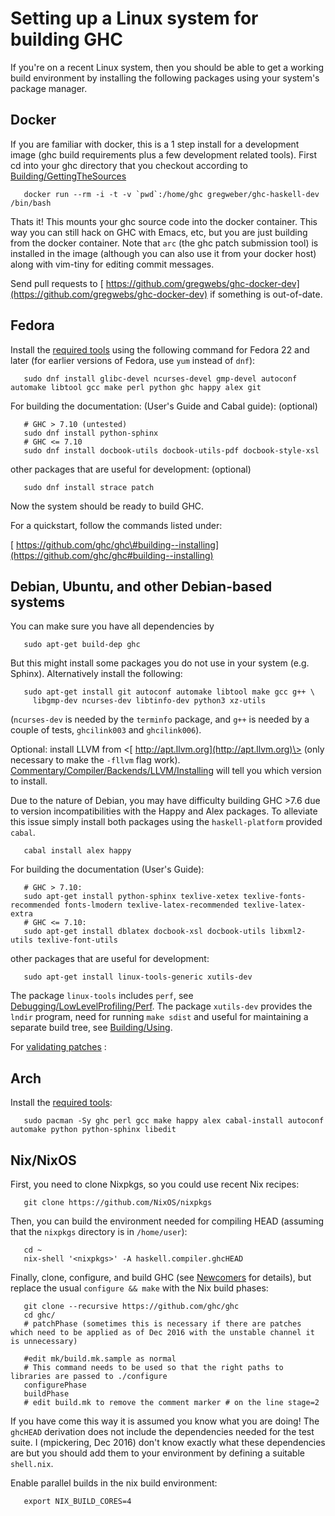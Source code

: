 


# Setting up a Linux system for building GHC



If you're on a recent Linux system, then you should be able to get a working build environment by installing the following packages using your system's package manager.


## Docker



If you are familiar with docker, this is a 1 step install for a development image (ghc build requirements plus a few development related tools).
First cd into your ghc directory that you checkout according to [Building/GettingTheSources](building/getting-the-sources)


```wiki
   docker run --rm -i -t -v `pwd`:/home/ghc gregweber/ghc-haskell-dev /bin/bash
```


Thats it!
This mounts your ghc source code into the docker container.
This way you can still hack on GHC with Emacs, etc, but you are just building from the docker container.
Note that `arc` (the ghc patch submission tool) is installed in the image (although you can also use it from your docker host) along with vim-tiny for editing commit messages.



Send pull requests to [
https://github.com/gregwebs/ghc-docker-dev](https://github.com/gregwebs/ghc-docker-dev) if something is out-of-date.


## Fedora



Install the [
required tools](https://ghc.haskell.org/trac/ghc/wiki/Building/Preparation/Tools) using the following command for Fedora 22 and later (for earlier versions of Fedora, use `yum` instead of `dnf`):


```wiki
   sudo dnf install glibc-devel ncurses-devel gmp-devel autoconf automake libtool gcc make perl python ghc happy alex git
```


For building the documentation: (User's Guide and Cabal guide):
(optional)


```wiki
   # GHC > 7.10 (untested)
   sudo dnf install python-sphinx
   # GHC <= 7.10
   sudo dnf install docbook-utils docbook-utils-pdf docbook-style-xsl
```


other  packages that are useful for development:
(optional)


```wiki
   sudo dnf install strace patch
```


Now the system should be ready to build GHC.



For a quickstart, follow the commands listed under:



[
https://github.com/ghc/ghc\#building--installing](https://github.com/ghc/ghc#building--installing)


## Debian, Ubuntu, and other Debian-based systems



You can make sure you have all dependencies by


```wiki
   sudo apt-get build-dep ghc
```


But this might install some packages you do not use in your system (e.g. Sphinx).  Alternatively install the following:


```wiki
   sudo apt-get install git autoconf automake libtool make gcc g++ \
     libgmp-dev ncurses-dev libtinfo-dev python3 xz-utils
```


(`ncurses-dev` is needed by the `terminfo` package, and `g++` is needed by a couple of tests, `ghcilink003` and `ghcilink006`).



Optional: install LLVM from \<[
http://apt.llvm.org](http://apt.llvm.org)\> (only necessary to make the `-fllvm` flag work). [Commentary/Compiler/Backends/LLVM/Installing](commentary/compiler/backends/llvm/installing#llvm-support) will tell you which version to install.



Due to the nature of Debian, you may have difficulty building GHC \>7.6 due to version incompatibilities with the Happy and Alex packages.  To alleviate this issue simply install both packages using the `haskell-platform` provided `cabal`.


```wiki
   cabal install alex happy
```


For building the documentation (User's Guide):


```wiki
   # GHC > 7.10:
   sudo apt-get install python-sphinx texlive-xetex texlive-fonts-recommended fonts-lmodern texlive-latex-recommended texlive-latex-extra
   # GHC <= 7.10:
   sudo apt-get install dblatex docbook-xsl docbook-utils libxml2-utils texlive-font-utils
```


other packages that are useful for development:


```wiki
   sudo apt-get install linux-tools-generic xutils-dev
```


The package `linux-tools` includes `perf`, see [Debugging/LowLevelProfiling/Perf](debugging/low-level-profiling/perf). The package `xutils-dev` provides the `lndir` program, need for running `make sdist` and useful for maintaining a separate build tree, see [Building/Using](building/using).



For [validating patches](testing-patches) :


## Arch



Install the [
required tools](https://ghc.haskell.org/trac/ghc/wiki/Building/Preparation/Tools):


```wiki
   sudo pacman -Sy ghc perl gcc make happy alex cabal-install autoconf automake python python-sphinx libedit
```

## Nix/NixOS



First, you need to clone Nixpkgs, so you could use recent Nix recipes:


```wiki
   git clone https://github.com/NixOS/nixpkgs  
```


Then, you can build the environment needed for compiling HEAD (assuming that the `nixpkgs` directory is in `/home/user`):


```wiki
   cd ~
   nix-shell '<nixpkgs>' -A haskell.compiler.ghcHEAD
```


Finally, clone, configure, and build GHC (see [Newcomers](newcomers) for details), but replace the usual `configure && make` with the Nix build phases:


```wiki
   git clone --recursive https://github.com/ghc/ghc
   cd ghc/
   # patchPhase (sometimes this is necessary if there are patches which need to be applied as of Dec 2016 with the unstable channel it is unnecessary)

   #edit mk/build.mk.sample as normal
   # This command needs to be used so that the right paths to libraries are passed to ./configure
   configurePhase 
   buildPhase
   # edit build.mk to remove the comment marker # on the line stage=2
```


If you have come this way it is assumed you know what you are doing! The `ghcHEAD` derivation does not include the dependencies needed for the test suite. I (mpickering, Dec 2016) don't know exactly what these dependencies are but you should add them to your environment by defining a suitable `shell.nix`.  



Enable parallel builds in the nix build environment:


```wiki
   export NIX_BUILD_CORES=4
```